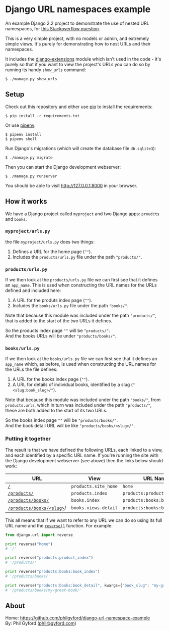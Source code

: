 # Django URL namespaces example

An example Django 2.2 project to demonstrate the use of nested URL namespaces, for
[this Stackoverflow question](https://stackoverflow.com/questions/12683494/defining-nested-namespaces-in-a-urlconf-for-reversing-django-urls-does-anyon/43459322).

This is a very simple project, with no models or admin, and extremely simple
views. It's purely for demonstrating how to nest URLs and their namespaces.

It includes the [django-extensions](https://django-extensions.readthedocs.io/en/latest/) module which isn't used in the code - it's purely so that if you want to view
the project's URLs you can do so by running its handy `show_urls` command:

```shell
$ ./manage.py show_urls
```

## Setup

Check out this repository and either use [pip](https://pip.pypa.io/en/stable/) to install the requirements:

```shell
$ pip install -r requirements.txt
```

Or use [pipenv](https://pipenv.readthedocs.io/en/latest/):

```shell
$ pipenv install
$ pipenv shell
```

Run Django's migrations (which will create the database file `db.sqlite3`):

```shell
$ ./manage.py migrate
```

Then you can start the Django development webserver:

```shell
$ ./manage.py runserver
```

You should be able to visit http://127.0.0.1:8000 in your browser.


## How it works

We have a Django project called `myproject` and two Django apps: `proudcts` and
`books`.

### `myproject/urls.py`

the file `myproject/urls.py` does two things:

1. Defines a URL for the home page (`""`).
2. Includes the `products/urls.py` file under the path `"products/"`.

### `products/urls.py`

If we then look at the `products/urls.py` file we can first see that it defines
an `app_name`. This is used when constructing the URL names for the URLs
defined and included here:

1. A URL for the produts index page (`""`).
2. Includes the `books/urls.py` file under the path `"books/"`.

Note that because this module was included under the path `"products/"`, that is
added to the start of the two URLs it defines.

So the products index page `""` will be `"products/"`.  
And the books URLs will be under `"products/books/"`.

### `books/urls.py`

If we then look at the `books/urls.py` file we can first see that it defines an
`app_name` which, as before, is used when constructing the URL names for the
URLs the file defines:

1. A URL for the books index page (`""`).
2. A URL for details of individual books, identified by a slug (`"<slug:book_slug>/"`).

Note that because this module was included under the path `"books/"`, from
`products.urls`, which in turn was included under the path `"products/"`, these
are both added to the start of its two URLs.

So the books index page `""` will be `"products/books/"`.  
And the book detail URL will be like `"products/books/<slug>/"`.

### Putting it together

The result is that we have defined the following URLs, each linked to a view,
and each identified by a specific URL name. If you're running the site with
the Django development webserver (see above) then the links below should work:

| URL                            | View                 | URL Name                     |
| ------------------------------ | -------------------- | ---------------------------- |
| [`/`][1]                       | `products.site_home` | `home`                       |
| [`/products/`][2]              | `products.index`     | `products:product_index`     |
| [`/products/books/`][3]        | `books.index`        | `products:books:book_index`  |
| [`/products/books/<slug>`][4]/ | `books.views.detail` | `products:books:book_detail` |

[1]: http://127.0.0.1:8000
[2]: http://127.0.0.1:8000/products/
[3]: http://127.0.0.1:8000/products/books/
[4]: http://127.0.0.1:8000/products/books/an-example-book/


This all means that if we want to refer to any URL we can do so using its full
URL name and the [`reverse()`](https://docs.djangoproject.com/en/2.2/ref/urlresolvers/) 
function. For example:

```python
from django.url import reverse

print reverse("home")
# '/'

print reverse("products:product_index")
# '/products/'

print reverse("products:books:book_index")
# '/products/books/'

print reverse("products:books:book_detail", kwargs={"book_slug": "my-great-book"})
# '/products/books/my-great-book/'
```


## About

Home: https://github.com/philgyford/django-url-namespace-example  
By: Phil Gyford (phil@gyford.com)
